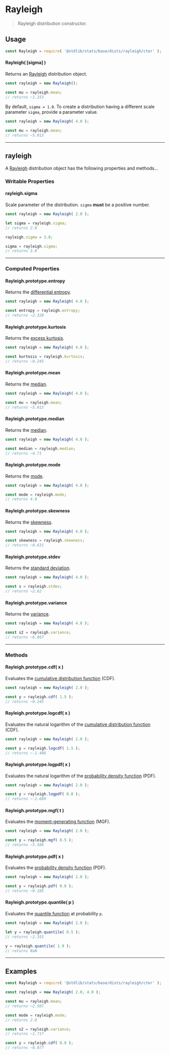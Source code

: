 <!--

@license Apache-2.0

Copyright (c) 2018 The Stdlib Authors.

Licensed under the Apache License, Version 2.0 (the "License");
you may not use this file except in compliance with the License.
You may obtain a copy of the License at

   http://www.apache.org/licenses/LICENSE-2.0

Unless required by applicable law or agreed to in writing, software
distributed under the License is distributed on an "AS IS" BASIS,
WITHOUT WARRANTIES OR CONDITIONS OF ANY KIND, either express or implied.
See the License for the specific language governing permissions and
limitations under the License.

-->

# Rayleigh

> Rayleigh distribution constructor.

<!-- Section to include introductory text. Make sure to keep an empty line after the intro `section` element and another before the `/section` close. -->

<section class="intro">

</section>

<!-- /.intro -->

<!-- Package usage documentation. -->

<section class="usage">

## Usage

```javascript
const Rayleigh = require( '@stdlib/stats/base/dists/rayleigh/ctor' );
```

#### Rayleigh( \[sigma] )

Returns an [Rayleigh][rayleigh-distribution] distribution object.

```javascript
const rayleigh = new Rayleigh();

const mu = rayleigh.mean;
// returns ~1.253
```

By default, `sigma = 1.0`. To create a distribution having a different scale parameter `sigma`, provide a parameter value.

```javascript
const rayleigh = new Rayleigh( 4.0 );

const mu = rayleigh.mean;
// returns ~5.013
```

* * *

## rayleigh

A [Rayleigh][rayleigh-distribution] distribution object has the following properties and methods...

### Writable Properties

#### rayleigh.sigma

Scale parameter of the distribution. `sigma` **must** be a positive number.

```javascript
const rayleigh = new Rayleigh( 2.0 );

let sigma = rayleigh.sigma;
// returns 2.0

rayleigh.sigma = 3.0;

sigma = rayleigh.sigma;
// returns 3.0
```

* * *

### Computed Properties

#### Rayleigh.prototype.entropy

Returns the [differential entropy][entropy].

```javascript
const rayleigh = new Rayleigh( 4.0 );

const entropy = rayleigh.entropy;
// returns ~2.328
```

#### Rayleigh.prototype.kurtosis

Returns the [excess kurtosis][kurtosis].

```javascript
const rayleigh = new Rayleigh( 4.0 );

const kurtosis = rayleigh.kurtosis;
// returns ~0.245
```

#### Rayleigh.prototype.mean

Returns the [median][expected-value].

```javascript
const rayleigh = new Rayleigh( 4.0 );

const mu = rayleigh.mean;
// returns ~5.013
```

#### Rayleigh.prototype.median

Returns the [median][median].

```javascript
const rayleigh = new Rayleigh( 4.0 );

const median = rayleigh.median;
// returns ~4.71
```

#### Rayleigh.prototype.mode

Returns the [mode][mode].

```javascript
const rayleigh = new Rayleigh( 4.0 );

const mode = rayleigh.mode;
// returns 4.0
```

#### Rayleigh.prototype.skewness

Returns the [skewness][skewness].

```javascript
const rayleigh = new Rayleigh( 4.0 );

const skewness = rayleigh.skewness;
// returns ~0.631
```

#### Rayleigh.prototype.stdev

Returns the [standard deviation][standard-deviation].

```javascript
const rayleigh = new Rayleigh( 4.0 );

const s = rayleigh.stdev;
// returns ~2.62
```

#### Rayleigh.prototype.variance

Returns the [variance][variance].

```javascript
const rayleigh = new Rayleigh( 4.0 );

const s2 = rayleigh.variance;
// returns ~6.867
```

* * *

### Methods

#### Rayleigh.prototype.cdf( x )

Evaluates the [cumulative distribution function][cdf] (CDF).

```javascript
const rayleigh = new Rayleigh( 2.0 );

const y = rayleigh.cdf( 1.5 );
// returns ~0.245
```

#### Rayleigh.prototype.logcdf( x )

Evaluates the natural logarithm of the [cumulative distribution function][cdf] (CDF).

```javascript
const rayleigh = new Rayleigh( 2.0 );

const y = rayleigh.logcdf( 1.5 );
// returns ~-1.406
```

#### Rayleigh.prototype.logpdf( x )

Evaluates the natural logarithm of the [probability density function][pdf] (PDF).

```javascript
const rayleigh = new Rayleigh( 2.0 );

const y = rayleigh.logpdf( 0.8 );
// returns ~-1.689
```

#### Rayleigh.prototype.mgf( t )

Evaluates the [moment-generating function][mgf] (MGF).

```javascript
const rayleigh = new Rayleigh( 2.0 );

const y = rayleigh.mgf( 0.5 );
// returns ~5.586
```

#### Rayleigh.prototype.pdf( x )

Evaluates the [probability density function][pdf] (PDF).

```javascript
const rayleigh = new Rayleigh( 2.0 );

const y = rayleigh.pdf( 0.8 );
// returns ~0.185
```

#### Rayleigh.prototype.quantile( p )

Evaluates the [quantile function][quantile-function] at probability `p`.

```javascript
const rayleigh = new Rayleigh( 2.0 );

let y = rayleigh.quantile( 0.5 );
// returns ~2.355

y = rayleigh.quantile( 1.9 );
// returns NaN
```

</section>

<!-- /.usage -->

<!-- Package usage notes. Make sure to keep an empty line after the `section` element and another before the `/section` close. -->

<section class="notes">

</section>

<!-- /.notes -->

<!-- Package usage examples. -->

* * *

<section class="examples">

## Examples

<!-- eslint no-undef: "error" -->

```javascript
const Rayleigh = require( '@stdlib/stats/base/dists/rayleigh/ctor' );

const rayleigh = new Rayleigh( 2.0, 4.0 );

const mu = rayleigh.mean;
// returns ~2.507

const mode = rayleigh.mode;
// returns 2.0

const s2 = rayleigh.variance;
// returns ~1.717

const y = rayleigh.cdf( 0.8 );
// returns ~0.077
```

</section>

<!-- /.examples -->

<!-- Section to include cited references. If references are included, add a horizontal rule *before* the section. Make sure to keep an empty line after the `section` element and another before the `/section` close. -->

<section class="references">

</section>

<!-- /.references -->

<!-- Section for related `stdlib` packages. Do not manually edit this section, as it is automatically populated. -->

<section class="related">

</section>

<!-- /.related -->

<!-- Section for all links. Make sure to keep an empty line after the `section` element and another before the `/section` close. -->

<section class="links">

[rayleigh-distribution]: https://en.wikipedia.org/wiki/Rayleigh_distribution

[cdf]: https://en.wikipedia.org/wiki/Cumulative_distribution_function

[mgf]: https://en.wikipedia.org/wiki/Moment-generating_function

[pdf]: https://en.wikipedia.org/wiki/Probability_density_function

[quantile-function]: https://en.wikipedia.org/wiki/Quantile_function

[entropy]: https://en.wikipedia.org/wiki/Entropy_%28information_theory%29

[expected-value]: https://en.wikipedia.org/wiki/Expected_value

[kurtosis]: https://en.wikipedia.org/wiki/Kurtosis

[median]: https://en.wikipedia.org/wiki/Median

[mode]: https://en.wikipedia.org/wiki/Mode_%28statistics%29

[skewness]: https://en.wikipedia.org/wiki/Skewness

[standard-deviation]: https://en.wikipedia.org/wiki/Standard_deviation

[variance]: https://en.wikipedia.org/wiki/Variance

</section>

<!-- /.links -->
